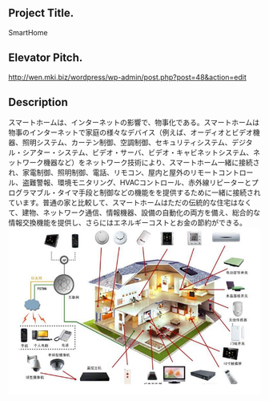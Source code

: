 ## Project Title.
SmartHome
## Elevator Pitch.
http://wen.mki.biz/wordpress/wp-admin/post.php?post=48&action=edit
## Description
スマートホームは、インターネットの影響で、物事化である。スマートホームは物事のインターネットで家庭の様々なデバイス（例えば、オーディオとビデオ機器、照明システム、カーテン制御、空調制御、セキュリティシステム、デジタル・シアター・システム、ビデオ・サーバ、ビデオ・キャビネットシステム、ネットワーク機器など）をネットワーク技術により、スマートホーム一緒に接続され、家電制御、照明制御、電話、リモコン、屋内と屋外のリモートコントロール、盗難警報、環境モニタリング、HVACコントロール、赤外線リピーターとプログラマブル・タイマ手段と制御などの機能をを提供するために一緒に接続されています。普通の家と比較して、スマートホームはただの伝統的な住宅はなくて、建物、ネットワーク通信、情報機器、設備の自動化の両方を備え、総合的な情報交換機能を提供し、さらにはエネルギーコストとお金の節約ができる。
![](./Picture/smarthome1.png)

